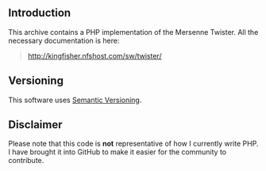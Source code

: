 ## Introduction

This archive contains a PHP implementation of the Mersenne Twister.
All the necessary documentation is here:

> http://kingfisher.nfshost.com/sw/twister/

## Versioning

This software uses
[Semantic Versioning][semver].

[semver]: http://semver.org/

## Disclaimer

Please note that this code is <b>not</b>
representative of how I currently
write PHP.
I have brought it into GitHub to make
it easier for the community to contribute.
